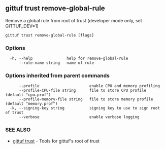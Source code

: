 ## gittuf trust remove-global-rule

Remove a global rule from root of trust (developer mode only, set GITTUF_DEV=1)

```
gittuf trust remove-global-rule [flags]
```

### Options

```
  -h, --help               help for remove-global-rule
      --rule-name string   name of rule
```

### Options inherited from parent commands

```
      --profile                      enable CPU and memory profiling
      --profile-CPU-file string      file to store CPU profile (default "cpu.prof")
      --profile-memory-file string   file to store memory profile (default "memory.prof")
  -k, --signing-key string           signing key to use to sign root of trust
      --verbose                      enable verbose logging
```

### SEE ALSO

* [gittuf trust](gittuf_trust.md)	 - Tools for gittuf's root of trust

